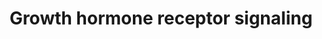 ---
annotations:
- id: PW:0000562
  parent: signaling pathway
  type: Pathway Ontology
  value: growth hormone signaling pathway
authors:
- ReactomeTeam
- Anwesha
- Mkutmon
description: Growth hormone (Somatotropin or GH) is a key factor in determining lean
  body mass, stimulating the growth and metabolism of muscle, bone and cartilage cells,
  while reducing body fat. It has many other roles; it acts to regulate cell growth,
  differentiation, apoptosis, and reorganisation of the cytoskeleton, affecting diverse
  processes such as cardiac function, immune function, brain function, and aging.  GH
  also has insulin-like effects such as stimulating amino acid transport, protein
  synthesis, glucose transport, and lipogenesis. The growth hormone receptor (GHR)
  is a a member of the cytokine receptor family. When the dimeric receptor binds GH
  it undergoes a conformational change which leads to phosphorylation of key tyrosine
  residues in its cytoplasmic domains and activation of associated tyrosine kinase
  JAK2. This leads to recruitment of signaling molecules such as STAT5 and Src family
  kinases such as Lyn leading to ERK activation. The signal is attenuated by association
  of Suppressor of Cytokine Signaling (SOCS) proteins and SHP phosphatases which bind
  to or dephosphorylate specific phosphorylated tyrosines on GHR/JAK. The availability
  of GHR on the cell surface is regulated by at least two processes; internalization
  and cleavage from the suface by metalloproteases.  View original pathway at [http://www.reactome.org/PathwayBrowser/#DIAGRAM=982772
  Reactome].
last-edited: 2021-01-25
organisms:
- Homo sapiens
redirect_from:
- /index.php/Pathway:WP2657
- /instance/WP2657
revision: null
schema-jsonld:
- '@context': https://schema.org/
  '@id': https://wikipathways.github.io/pathways/WP2657.html
  '@type': Dataset
  creator:
    '@type': Organization
    name: WikiPathways
  description: Growth hormone (Somatotropin or GH) is a key factor in determining
    lean body mass, stimulating the growth and metabolism of muscle, bone and cartilage
    cells, while reducing body fat. It has many other roles; it acts to regulate cell
    growth, differentiation, apoptosis, and reorganisation of the cytoskeleton, affecting
    diverse processes such as cardiac function, immune function, brain function, and
    aging.  GH also has insulin-like effects such as stimulating amino acid transport,
    protein synthesis, glucose transport, and lipogenesis. The growth hormone receptor
    (GHR) is a a member of the cytokine receptor family. When the dimeric receptor
    binds GH it undergoes a conformational change which leads to phosphorylation of
    key tyrosine residues in its cytoplasmic domains and activation of associated
    tyrosine kinase JAK2. This leads to recruitment of signaling molecules such as
    STAT5 and Src family kinases such as Lyn leading to ERK activation. The signal
    is attenuated by association of Suppressor of Cytokine Signaling (SOCS) proteins
    and SHP phosphatases which bind to or dephosphorylate specific phosphorylated
    tyrosines on GHR/JAK. The availability of GHR on the cell surface is regulated
    by at least two processes; internalization and cleavage from the suface by metalloproteases.  View
    original pathway at [http://www.reactome.org/PathwayBrowser/#DIAGRAM=982772 Reactome].
  keywords:
  - ADAM17
  - ADP
  - ATP
  - Activated
  - Activated Growth
  - CIS, SOCS1-3
  - 'CISH '
  - 'CSH1 '
  - 'GH1 '
  - 'GH2 '
  - GHBP:GH
  - GHBP:GHR
  - 'GHR activated '
  - GHR(19-256)
  - 'GHR(19-256) '
  - GHR(19-638)
  - 'GHR(19-638) '
  - GHR(257-638)
  - Growth
  - Growth Hormone
  - 'Growth Hormone '
  - 'Growth Hormone:'
  - Growth hormone
  - H2O
  - Hormone
  - Hormone Receptor-
  - 'Hormone:'
  - Hormone:Growth
  - Hormone:Tyrosine
  - Hormone:p(Y332,487,627)-Growth Hormone Receptor-p(Y1007)-JAK2 dimer:SHP2
  - 'IRS1 '
  - IRS1,2
  - 'IRS2 '
  - JAK2
  - 'JAK2 '
  - LYN
  - 'LYN '
  - 'MAPK1 '
  - 'MAPK3 '
  - MAPKs
  - 'PRL '
  - PRLR
  - 'PRLR '
  - PRLR:JAK2
  - PTPN1
  - 'PTPN1 '
  - PTPN6
  - 'PTPN6 '
  - Pi
  - Receptor-JAK2
  - Receptor-JAK2 dimer
  - Receptor-p(Y1007)-JAK2 dimer
  - Receptor-p(Y1007)-JAK2 dimer:CIS/SOCS1-3
  - Receptor-p(Y1007)-JAK2 dimer:SHP1
  - Receptor-p(Y1007)-JAK2 dimer:SHP2
  - Receptor-p(Y1007)-JAK2 dimer:SOCS
  - Receptor-p(Y1007)-JAK2 dimer:STAT5
  - Receptor-p(Y1007)-JAK2 dimer:p-STAT5
  - Receptor:JAK2
  - Receptor:p(Y1007)-JAK2 dimer:STAT1/STAT3
  - Receptor:p(Y1007)-JAK2 dimer:p(Y701)-STAT1/p(Y705)-STAT3
  - 'SH2B1-2 '
  - SOCS
  - 'SOCS1 '
  - 'SOCS2 '
  - 'SOCS3 '
  - 'STAT1 '
  - STAT1, STAT3
  - 'STAT3 '
  - 'STAT5A '
  - STAT5A,STAT5B
  - 'STAT5B '
  - Tyrosine
  - 'Zn2+ '
  - cytokine-like
  - dimer:LYN
  - dimer:SH2B1 beta
  - dimer:SHP1
  - dimer:SHP2
  - hormone receptors
  - hormone receptors,
  - ligands:Activated
  - oligomer
  - p(Y1007)-JAK2 dimer
  - 'p-5Y-GHR(19-638) '
  - p-STAT5 dimer
  - p-STAT5A, p-STAT5B
  - p-T,Y MAPKs
  - 'p-T185,Y187-MAPK1 '
  - 'p-T202,Y204-MAPK3 '
  - 'p-Y-IRS1 '
  - p-Y-IRS1,p-Y-IRS2
  - 'p-Y-IRS2 '
  - p-Y1007-JAK2
  - 'p-Y1007-JAK2 '
  - 'p-Y332,Y487,Y627-GHR(19-638) '
  - 'p-Y694-STAT5A '
  - 'p-Y699-STAT5B '
  - 'p-Y701-STAT1 '
  - 'p-Y705-STAT3 '
  - phosphorylated
  license: CC0
  name: Growth hormone receptor signaling
seo: CreativeWork
title: Growth hormone receptor signaling
wpid: WP2657
---
